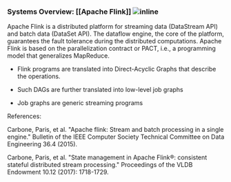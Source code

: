 ### Systems Overview: [[Apache Flink]] ![inline](./attachments/Images/Flink.png)

Apache Flink is a distributed platform for streaming data (DataStream
API) and batch data (DataSet API). The dataflow engine, the core of the
platform, guarantees the fault tolerance during the distributed
computations. Apache Flink is based on the parallelization contract or
PACT, i.e., a programming model that generalizes MapReduce.

-  Flink programs are translated into Direct-Acyclic Graphs that
  describe the operations.

-  Such DAGs are further translated into low-level job graphs

-  Job graphs are generic streaming programs

References:

Carbone, Paris, et al. "Apache flink: Stream and batch processing in a
single engine." Bulletin of the IEEE Computer Society Technical
Committee on Data Engineering 36.4 (2015).

Carbone, Paris, et al. "State management in Apache Flink®: consistent
stateful distributed stream processing." Proceedings of the VLDB
Endowment 10.12 (2017): 1718-1729.